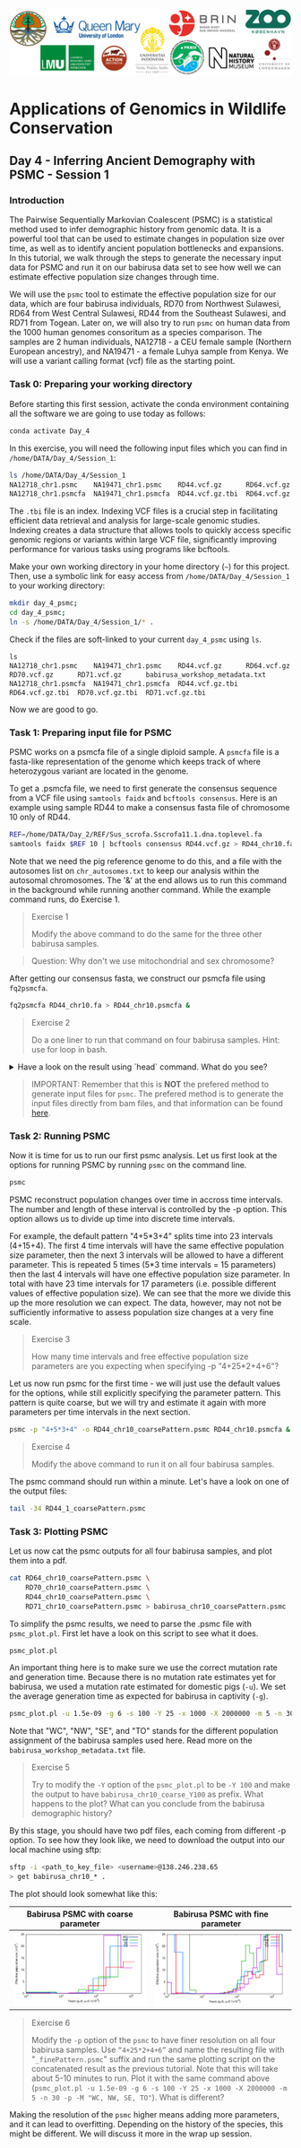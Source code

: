 ![Workshop-logo](../IM/LOGO_new.png)
# Applications of Genomics in Wildlife Conservation

<!---
[comment]: # please do not modify these first two lines of the .md file
[comment]: # use the same syntax to add pictures:
[comment]: # placeholder name within square brackets and ../IM/file_name.png within parentheses
--->

## Day 4 - Inferring Ancient Demography with PSMC - Session 1

### Introduction

The Pairwise Sequentially Markovian Coalescent (PSMC) is a statistical method used to infer demographic history from genomic data. It is a powerful tool that can be used to estimate changes in population size over time, as well as to identify ancient population bottlenecks and expansions. In this tutorial, we walk through the steps to generate the necessary input data for PSMC and run it on our babirusa data set to see how well we can estimate effective population size changes through time.

We will use the `psmc` tool to estimate the effective population size for our data, which are four babirusa individuals, RD70 from Northwest Sulawesi, RD64 from West Central Sulawesi, RD44 from the Southeast Sulawesi, and RD71 from Togean. Later on, we will also try to run `psmc` on human data from the 1000 human genomes consoritum as a species comparison. The samples are 2 human individuals, NA12718 - a CEU female sample (Northern European ancestry), and NA19471 - a female Luhya sample from Kenya. We will use a variant calling format (vcf) file as the starting point. 

### Task 0: Preparing your working directory

Before starting this first session, activate the conda environment containing all the software we are going to use today as follows:

```sh
conda activate Day_4
```

In this exercise, you will need the following input files which you can find in `/home/DATA/Day_4/Session_1`:
```sh
ls /home/DATA/Day_4/Session_1
NA12718_chr1.psmc    NA19471_chr1.psmc    RD44.vcf.gz      RD64.vcf.gz      RD70.vcf.gz      RD71.vcf.gz      babirusa_workshop_metadata.txt
NA12718_chr1.psmcfa  NA19471_chr1.psmcfa  RD44.vcf.gz.tbi  RD64.vcf.gz.tbi  RD70.vcf.gz.tbi  RD71.vcf.gz.tbi  
```
The `.tbi` file is an index. Indexing VCF files is a crucial step in facilitating efficient data retrieval and analysis for large-scale genomic studies. Indexing creates a data structure that allows tools to quickly access specific genomic regions or variants within large VCF file, significantly improving performance for various tasks using programs like bcftools. 

Make your own working directory in your home directory (`~`) for this project. Then, use a symbolic link for easy access from `/home/DATA/Day_4/Session_1` to your working directory:
```sh
mkdir day_4_psmc;
cd day_4_psmc;
ln -s /home/DATA/Day_4/Session_1/* .
```

Check if the files are soft-linked to your current `day_4_psmc` using `ls`.
```
ls
NA12718_chr1.psmc    NA19471_chr1.psmc    RD44.vcf.gz      RD64.vcf.gz      RD70.vcf.gz      RD71.vcf.gz      babirusa_workshop_metadata.txt
NA12718_chr1.psmcfa  NA19471_chr1.psmcfa  RD44.vcf.gz.tbi  RD64.vcf.gz.tbi  RD70.vcf.gz.tbi  RD71.vcf.gz.tbi
```
Now we are good to go.

### Task 1: Preparing input file for PSMC

PSMC works on a psmcfa file of a single diploid sample. A `psmcfa` file is a fasta-like representation of the genome which keeps track of where heterozygous variant are located in the genome.

To get a .psmcfa file, we need to first generate the consensus sequence from a VCF file using `samtools faidx` and `bcftools consensus`. Here is an example using sample RD44 to make a consensus fasta file of chromosome 10 only of RD44.
```sh
REF=/home/DATA/Day_2/REF/Sus_scrofa.Sscrofa11.1.dna.toplevel.fa
samtools faidx $REF 10 | bcftools consensus RD44.vcf.gz > RD44_chr10.fa &
```
Note that we need the pig reference genome to do this, and a file with the autosomes list on `chr_autosomes.txt` to keep our analysis within the autosomal chromosomes. The '&' at the end allows us to run this command in the background while running another command. While the example command runs, do Exercise 1.

> Exercise 1
>
> Modify the above command to do the same for the three other babirusa samples.

> Question: Why don't we use mitochondrial and sex chromosome?

After getting our consensus fasta, we construct our psmcfa file using `fq2psmcfa`.
```sh
fq2psmcfa RD44_chr10.fa > RD44_chr10.psmcfa &
```

> Exercise 2
>
> Do a one liner to run that command on four babirusa samples. Hint: use for loop in bash.

<details close>
<summary>Have a look on the result using `head` command. What do you see?</summary>
<br>
It appears to be a regular fasta file, with only "T" and "K". Here a "T" represents a 100 bp window without any heterozygous sites in it, whereas a "K" represents a 100 bp window with at least 1 heterozygous site in it.
</details>

> IMPORTANT: Remember that this is **NOT** the prefered method to generate input files for `psmc`. The prefered method is to generate the input files directly from bam files, and that information can be found [here](https://github.com/lh3/psmc).

### Task 2: Running PSMC

Now it is time for us to run our first psmc analysis. Let us first look at the options for running PSMC by running `psmc` on the command line.

```sh
psmc
```

PSMC reconstruct population changes over time in accross time intervals. The number and length of these interval is controlled by the -p option. This option allows us to divide up time into discrete time intervals. 

For example, the default pattern "4+5\*3+4" splits time into 23 intervals (4+15+4). The first 4 time intervals will have the same effective population size parameter, then the next 3 intervals will be allowed to have a different parameter. This is repeated 5 times (5\*3 time intervals = 15 parameters) then the last 4 intervals will have one effective population size parameter. In total with have 23 time intervals for 17 parameters (i.e. possible different values of effective population size). We can see that the more we divide this up the more resolution we can expect. The data, however, may not not be sufficiently informative to assess population size changes at a very fine scale.

> Exercise 3
> 
> How many time intervals and free effective population size parameters are you expecting when specifying -p "4+25*2+4+6"?

Let us now run psmc for the first time - we will just use the default values for the options, while still explicitly specifying the parameter pattern. This pattern is quite coarse, but we will try and estimate it again with more parameters per time intervals in the next section.

```sh
psmc -p "4+5*3+4" -o RD44_chr10_coarsePattern.psmc RD44_chr10.psmcfa &
```

> Exercise 4
>
> Modify the above command to run it on all four babirusa samples.

The psmc command should run within a minute. Let's have a look on one of the output files:
```sh
tail -34 RD44_1_coarsePattern.psmc
```

### Task 3: Plotting PSMC

Let us now cat the psmc outputs for all four babirusa samples, and plot them into a pdf.
```sh
cat RD64_chr10_coarsePattern.psmc \
    RD70_chr10_coarsePattern.psmc \
    RD44_chr10_coarsePattern.psmc \
    RD71_chr10_coarsePattern.psmc > babirusa_chr10_coarsePattern.psmc 
```

To simplify the psmc results, we need to parse the .psmc file with `psmc_plot.pl`. First let have a look on this script to see what it does.
```sh
psmc_plot.pl
```

An important thing here is to make sure we use the correct mutation rate and generation time. Because there is no mutation rate estimates yet for babirusa, we used a mutation rate estimated for domestic pigs (`-u`). We set the average generation time as expected for babirusa in captivity (`-g`).
```sh
psmc_plot.pl -u 1.5e-09 -g 6 -s 100 -Y 25 -x 1000 -X 2000000 -m 5 -n 30 -p -M "WC, NW, SE, TO" babirusa_chr10_coarse babirusa_chr10_coarsePattern.psmc 2> psmc_plot_stderr.txt
```
Note that "WC", "NW", "SE", and "TO" stands for the different population assignment of the babirusa samples used here. Read more on the `babirusa_workshop_metadata.txt` file.

> Exercise 5
>
> Try to modify the `-Y` option of the `psmc_plot.pl` to be `-Y 100` and make the output to have `babirusa_chr10_coarse_Y100` as prefix. What happens to the plot? What can you conclude from the babirusa demographic history?

By this stage, you should have two pdf files, each coming from different -p option. To see how they look like, we need to download the output into our local machine using sftp:
```sh
sftp -i <path_to_key_file> <username>@138.246.238.65
> get babirusa_chr10_* .
```

<!---
###Rasmus comment: I would show the whole time axis in these plots. 1st because at present you are only showing a small subset of the free parameters that are being estimated, which may not be pedagogic given that you ask them to play around with the number of free parameters. 2nd because it allows you to make an important point: that although PSMC gives you a population size estimate over a long time scale, one should be careful about interpreting it in the recent and old parts of the history.######
--->

The plot should look somewhat like this:

Babirusa PSMC with coarse parameter           |  Babirusa PSMC with fine parameter                |
:--------------------------------------------:|:---------------------------------------------------:|
![babirusa_coarse](../IM/babirusa_chr10_coarse_Y25.png)  |  ![babirusa_fine](../IM/babirusa_chr10_fine_Y25.png) 

> Exercise 6
>
> Modify the `-p` option of the `psmc` to have finer resolution on all four babirusa samples. Use `“4+25*2+4+6”` and name the resulting file with "`_finePattern.psmc`" suffix and run the same plotting script on the concatenated result as the previous tutorial. Note that this will take about 5-10 minutes to run. Plot it with the same command above (`psmc_plot.pl -u 1.5e-09 -g 6 -s 100 -Y 25 -x 1000 -X 2000000 -m 5 -n 30 -p -M "WC, NW, SE, TO"`). What is different?

Making the resolution of the `psmc` higher means adding more parameters, and it can lead to overfitting. Depending on the history of the species, this might be different. We will discuss it more in the wrap up session.

<!---
### Looking at human population (Optional)

We are now going to shift gears to estimate the effective population sizes from 2 samples in the 1000 human genomes consoritum. We will compare and contrast how the effective population sizes vary between these two populations.

We will only be using data from chromosome 1 due to time constraints. Further, we have already run the commands that generate the psmcfa files using our custom script, so you do not need to do that.

> Exercise 7
>
> The psmcfa files are called `NA12718_chr1.psmcfa` and `NA19471_chr1.psmcfa` and you should find them in your `raw_data` directory. Using the same sets of commands we used in the previous section, run psmc on these 2 samples using the pattern "4+25*2+4+6". Note that this will take about 10 minutes to run.

If you are short on time, or are tired of waiting, I have the psmc files for these samples already generated. They are called NA12718_chr1.psmc and NA19471_chr1.psmc. Use the plotting command - you might have to remove the `-Y` option from the command from the last section - to plot these.

> Exercise 8
>
> Remember that we now plot a different species, the human species. Consequently, the plotting parameters is different. Run `psmc_plot.pl -u 2.5e-08 -s 100 -m 5 -n 30 -p -M` followed by the `psmc` files to get the result.

Based on what you see in the human population PSMC, what would you conclude regarding the population size history of the two populations of babirusa - did they have large or small populations, and were their population sizes similar over time?
--->
